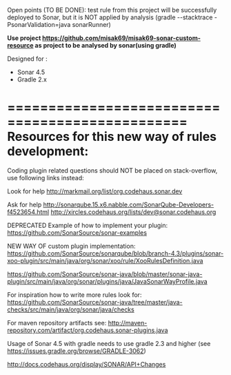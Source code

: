 
Open points (TO BE DONE): test rule from this project will be successfully deployed to Sonar, but it is NOT applied by analysis (gradle --stacktrace -PsonarValidation=java sonarRunner)

<b>Use project https://github.com/misak69/misak69-sonar-custom-resource as project to be analysed by sonar(using gradle)</b>

Designed for :<br/>
<ul>
<li>Sonar 4.5</li>
<li>Gradle 2.x</li>
</ul>

================================================
Resources for this new way of rules development:
================================================

Coding plugin related questions should NOT be placed on stack-overflow, use following links instead:

Look for help
http://markmail.org/list/org.codehaus.sonar.dev

Ask for help
http://sonarqube.15.x6.nabble.com/SonarQube-Developers-f4523654.html
http://xircles.codehaus.org/lists/dev@sonar.codehaus.org


DEPRECATED Example of how to implement your plugin:
https://github.com/SonarSource/sonar-examples

NEW WAY OF custom plugin implementation:
https://github.com/SonarSource/sonarqube/blob/branch-4.3/plugins/sonar-xoo-plugin/src/main/java/org/sonar/xoo/rule/XooRulesDefinition.java

https://github.com/SonarSource/sonar-java/blob/master/sonar-java-plugin/src/main/java/org/sonar/plugins/java/JavaSonarWayProfile.java

For inspiration how to write more rules look for:
https://github.com/SonarSource/sonar-java/tree/master/java-checks/src/main/java/org/sonar/java/checks


For maven repository artifacts see: http://maven-repository.com/artifact/org.codehaus.sonar-plugins.java


Usage of Sonar 4.5 with gradle needs to use gradle 2.3 and higher (see https://issues.gradle.org/browse/GRADLE-3062)

http://docs.codehaus.org/display/SONAR/API+Changes
